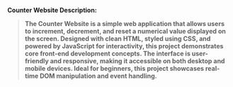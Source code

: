 **Counter Website Description:**

> **The Counter Website is a simple web application that allows users to increment, decrement, and reset a numerical value displayed on the screen. Designed with clean HTML, styled using CSS, and powered by JavaScript for interactivity, this project demonstrates core front-end development concepts. The interface is user-friendly and responsive, making it accessible on both desktop and mobile devices. Ideal for beginners, this project showcases real-time DOM manipulation and event handling.**
